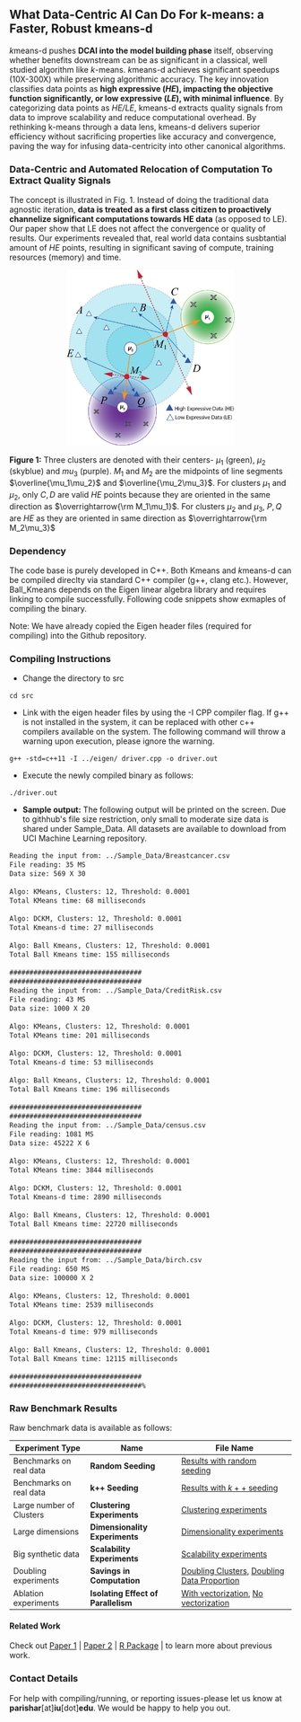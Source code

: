 ## What Data-Centric AI Can Do For k-means: a Faster, Robust kmeans-d
*k*means-d pushes __DCAI into the model building phase__ itself, observing whether benefits downstream can be as significant in a classical, well studied algorithm like *k*-means. *k*means-d achieves significant speedups (10X-300X) while preserving algorithmic accuracy. The key innovation classifies data points as __high expressive
(*HE*), impacting the objective function significantly, or low expressive (*LE*), with minimal influence__. By categorizing data points as *HE/LE*, kmeans-d extracts quality signals from data to improve scalability and reduce computational overhead. By rethinking k-means through a data lens, kmeans-d delivers superior efficiency without sacrificing properties like accuracy and convergence, paving the way for infusing data-centricity into other canonical algorithms.


### Data-Centric and Automated Relocation of Computation To Extract Quality Signals

The concept is illustrated in Fig. 1. Instead of doing the traditional data agnostic iteration, __data is treated as a first class citizen to proactively channelize significant computations towards HE data__ (as opposed to LE). Our paper show that LE does not affect the convergence or quality of results. Our experiments revealed that, real world data contains susbtantial amount of *HE* points, resulting in significant saving of compute, training resources (memory) and time.   


<div align="center">
  <img src="images/picture3.png" alt="Image description" width="300">
  </br>
</div>

__Figure 1:__ Three clusters are denoted with their centers- $\mu_1$ (green), $\mu_2$ (skyblue) and $mu_3$ (purple). $M_1$ and $M_2$ are the midpoints of line segments $\overline{\mu_1\mu_2}$ and $\overline{\mu_2\mu_3}$. For clusters $\mu_1$ and $\mu_2$, only $C, D$ are valid *HE* points because they are oriented in the same direction as $\overrightarrow{\rm M_1\mu_1}$. For clusters $\mu_2$ and $\mu_3$, $P, Q$ are *HE* as they are oriented in same direction as $\overrightarrow{\rm M_2\mu_3}$

### Dependency

The code base is purely developed in C++. Both Kmeans and *k*means-d can be compiled direclty via standard C++ compiler (g++, clang etc.). However, Ball_Kmeans depends on the Eigen linear algebra library and requires linking to compile successfully. Following code snippets show exmaples of compiling the binary.

Note: We have already copied the Eigen header files (required for compiling) into the Github repository.

### Compiling Instructions

- Change the directory to src

```
cd src
```

- Link with the eigen header files by using the -I CPP compiler flag. If g++ is not installed in the system, it can be replaced with other c++ compilers available on the system. The following command will throw a warning upon execution, please ignore the warning.

```
g++ -std=c++11 -I ../eigen/ driver.cpp -o driver.out 
```

- Execute the newly compiled binary as follows:

```
./driver.out
```

- __Sample output:__ The following output will be printed on the screen. Due to githhub's file size restriction, only small to moderate size data is shared under Sample_Data. All datasets are available to download from UCI Machine Learning repository.

```
Reading the input from: ../Sample_Data/Breastcancer.csv
File reading: 35 MS
Data size: 569 X 30

Algo: KMeans, Clusters: 12, Threshold: 0.0001
Total KMeans time: 68 milliseconds

Algo: DCKM, Clusters: 12, Threshold: 0.0001
Total Kmeans-d time: 27 milliseconds

Algo: Ball Kmeans, Clusters: 12, Threshold: 0.0001
Total Ball Kmeans time: 155 milliseconds

#################################
#################################
Reading the input from: ../Sample_Data/CreditRisk.csv
File reading: 43 MS
Data size: 1000 X 20

Algo: KMeans, Clusters: 12, Threshold: 0.0001
Total KMeans time: 201 milliseconds

Algo: DCKM, Clusters: 12, Threshold: 0.0001
Total Kmeans-d time: 53 milliseconds

Algo: Ball Kmeans, Clusters: 12, Threshold: 0.0001
Total Ball Kmeans time: 196 milliseconds

#################################
#################################
Reading the input from: ../Sample_Data/census.csv
File reading: 1081 MS
Data size: 45222 X 6

Algo: KMeans, Clusters: 12, Threshold: 0.0001
Total KMeans time: 3844 milliseconds

Algo: DCKM, Clusters: 12, Threshold: 0.0001
Total Kmeans-d time: 2890 milliseconds

Algo: Ball Kmeans, Clusters: 12, Threshold: 0.0001
Total Ball Kmeans time: 22720 milliseconds

#################################
#################################
Reading the input from: ../Sample_Data/birch.csv
File reading: 650 MS
Data size: 100000 X 2

Algo: KMeans, Clusters: 12, Threshold: 0.0001
Total KMeans time: 2539 milliseconds

Algo: DCKM, Clusters: 12, Threshold: 0.0001
Total Kmeans-d time: 979 milliseconds

Algo: Ball Kmeans, Clusters: 12, Threshold: 0.0001
Total Ball Kmeans time: 12115 milliseconds

#################################
#################################%
```

### Raw Benchmark Results

Raw benchmark data is available as follows:

Experiment Type | Name | File Name
--- | --- | ---
Benchmarks on real data | __Random Seeding__ | [Results with random seeding](results_benchmark_real_data/)
Benchmarks on real data | $\textbf{k++}$ __Seeding__ | [Results with $k++$ seeding](./Data_Centric_KMeans/blob/main/results_benchmark_real_data/benchmark_real_avg_runs.csv)
Large number of Clusters | __Clustering Experiments__ | [Clustering experiments](results_synthetic_data/benchmark_clus_avg_runs.csv) 
Large dimensions | __Dimensionality Experiments__| [Dimensionality experiments](results_synthetic_data/benchmark_dims_avg_runs.csv)
Big synthetic data | __Scalability Experiments__ | [Scalability experiments](results_synthetic_data/benchmark_scal_avg_runs.csv)
Doubling experiments | __Savings in Computation__ | [Doubling Clusters](results_doubling_exp/doubling_clusters_avg.csv), [Doubling Data Proportion](results_doubling_exp/doubling_clusters_avg.csv)
Ablation experiments | __Isolating Effect of Parallelism__ | [With vectorization](results_doubling_exp/ablation_with_vec_avg.csv), [No vectorization](results_doubling_exp/ablation_with_vec_avg.csv)

#### Related Work

Check out [Paper 1](https://www.sciencedirect.com/science/article/pii/S2352711021001771) | [Paper 2](https://datacentricai.org/neurips21/papers/145_CameraReady_Poster_DCAI_DataExpressiveness_2021.pdf) | [R Package](https://cran.r-project.org/web/packages/DCEM/vignettes/DCEM.html) | to learn more about previous work.

### Contact Details

For help with compiling/running, or reporting issues-please let us know at __parishar__[at]__iu__[dot]__edu__. We would be happy to help you out.


